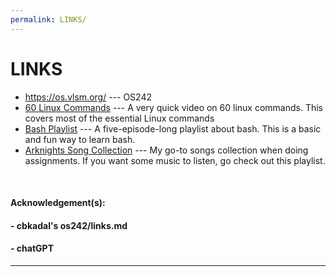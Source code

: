 ```yaml
---
permalink: LINKS/
---
```


# LINKS

- <https://os.vlsm.org/> --- OS242
- [60 Linux Commands](https://www.youtube.com/watch?v=gd7BXuUQ91w&list=WL&index=1) --- A very quick video on 60 linux commands. This covers most of the essential Linux commands
- [Bash Playlist](https://youtube.com/playlist?list=PLIhvC56v63IKioClkSNDjW7iz-6TFvLwS&si=uRHWw1Bd3HW-izdy) --- A five-episode-long playlist about bash. This is a basic and fun way to learn bash.
- [Arknights Song Collection](https://youtube.com/playlist?list=PLYNMFG-_-1eOIeGjijtuTe124edSM1CZu&si=eP-pykvQBsP6iP_X) --- My go-to songs collection when doing assignments. If you want some music to listen, go check out this playlist.

<br>

#### Acknowledgement(s):

#### - cbkadal's os242/links.md

#### - chatGPT

<hr>
